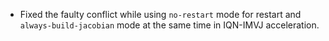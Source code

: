 - Fixed the faulty conflict while using `no-restart` mode for restart and `always-build-jacobian` mode at the same time in IQN-IMVJ acceleration.
